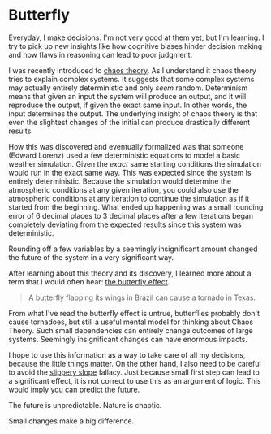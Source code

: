 # Butterfly

Everyday, I make decisions. I'm not very good at them yet, but I'm learning. I try to pick up new insights like how cognitive biases hinder decision making and how flaws in reasoning can lead to poor judgment.

I was recently introduced to [chaos theory](https://en.wikipedia.org/wiki/Chaos_theory). As I understand it chaos theory tries to explain complex systems. It suggests that some complex systems may actually entirely deterministic and only *seem* random. Determinism means that given an input the system will produce an output, and it will reproduce the output, if given the exact same input. In other words, the input determines the output. The underlying insight of chaos theory is that even the slightest changes of the initial can produce drastically different results.

How this was discovered and eventually formalized was that someone (Edward Lorenz) used a few deterministic equations to model a basic weather simulation. Given the *exact* same starting conditions the simulation would run in the exact same way. This was expected since the system is entirely deterministic. Because the simulation would determine the atmospheric conditions at any given iteration, you could also use the atmospheric conditions at any iteration to continue the simulation as if it started from the beginning. What ended up happening was a small rounding error of 6 decimal places to 3 decimal places after a few iterations began completely deviating from the expected results since this system was deterministic.

Rounding off a few variables by a seemingly insignificant amount changed the future of the system in a very significant way.

After learning about this theory and its discovery, I learned more about a term that I would often hear: [the butterfly effect](https://en.wikipedia.org/wiki/Butterfly_effect).

> A butterfly flapping its wings in Brazil can cause a tornado in Texas.

From what I've read the butterfly effect is untrue, butterflies probably don't cause tornadoes, but still a useful mental model for thinking about Chaos Theory. Such small dependencies can entirely change outcomes of large systems. Seemingly insignificant changes can have enormous impacts.

I hope to use this information as a way to take care of all my decisions, because the little things matter. On the other hand, I also need to be careful to avoid the [slippery slope](https://en.wikipedia.org/wiki/Slippery_slope) fallacy. Just because small first step can lead to a significant effect, it is not correct to use this as an argument of logic. This would imply you can predict the future.

The future is unpredictable. Nature is chaotic.

Small changes make a big difference.
